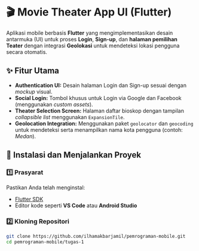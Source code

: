 # 🎬 Movie Theater App UI (Flutter)
Aplikasi mobile berbasis **Flutter** yang mengimplementasikan desain antarmuka (UI) untuk proses **Login**, **Sign-up**, dan **halaman pemilihan Teater** dengan integrasi **Geolokasi** untuk mendeteksi lokasi pengguna secara otomatis.
## ✨ Fitur Utama
- **Authentication UI:** Desain halaman Login dan Sign-up sesuai dengan *mockup* visual.
- **Social Login:** Tombol khusus untuk Login via Google dan Facebook (menggunakan *custom assets*).
- **Theater Selection Screen:** Halaman daftar bioskop dengan tampilan *collapsible list* menggunakan `ExpansionTile`.
- **Geolocation Integration:** Menggunakan paket `geolocator` dan `geocoding` untuk mendeteksi serta menampilkan nama kota pengguna (contoh: *Medan*).
## 🚀 Instalasi dan Menjalankan Proyek
### 1️⃣ Prasyarat
Pastikan Anda telah menginstal:
- [Flutter SDK](https://flutter.dev/docs/get-started/install)
- Editor kode seperti **VS Code** atau **Android Studio**
### 2️⃣ Kloning Repositori
```bash
git clone https://github.com/ilhamakbarjamil/pemrograman-mobile.git
cd pemrograman-mobile/tugas-1
